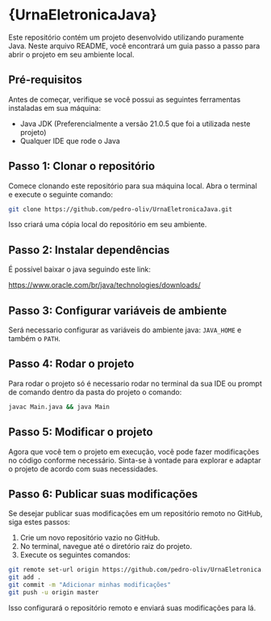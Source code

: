 # {UrnaEletronicaJava}

Este repositório contém um projeto desenvolvido utilizando puramente Java. Neste arquivo README, você encontrará um guia passo a passo para abrir o projeto em seu ambiente local.

## Pré-requisitos

Antes de começar, verifique se você possui as seguintes ferramentas instaladas em sua máquina:

- Java JDK (Preferencialmente a versão 21.0.5 que foi a utilizada neste projeto)
- Qualquer IDE que rode o Java

## Passo 1: Clonar o repositório

Comece clonando este repositório para sua máquina local. Abra o terminal e execute o seguinte comando:

```bash
git clone https://github.com/pedro-oliv/UrnaEletronicaJava.git
```

Isso criará uma cópia local do repositório em seu ambiente.

## Passo 2: Instalar dependências

É possível baixar o java seguindo este link:

https://www.oracle.com/br/java/technologies/downloads/


## Passo 3: Configurar variáveis de ambiente

Será necessario configurar as variáveis do ambiente java: `JAVA_HOME` e também o `PATH`.

## Passo 4: Rodar o projeto

Para rodar o projeto só é necessario rodar no terminal da sua IDE ou prompt de comando dentro da pasta do projeto o comando:

```bash
javac Main.java && java Main
```

## Passo 5: Modificar o projeto

Agora que você tem o projeto em execução, você pode fazer modificações no código conforme necessário. Sinta-se à vontade para explorar e adaptar o projeto de acordo com suas necessidades.

## Passo 6: Publicar suas modificações

Se desejar publicar suas modificações em um repositório remoto no GitHub, siga estes passos:

1. Crie um novo repositório vazio no GitHub.
2. No terminal, navegue até o diretório raiz do projeto.
3. Execute os seguintes comandos:

```bash
git remote set-url origin https://github.com/pedro-oliv/UrnaEletronica.git
git add .
git commit -m "Adicionar minhas modificações"
git push -u origin master
```

Isso configurará o repositório remoto e enviará suas modificações para lá.
